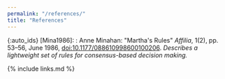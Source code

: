 ```yaml
---
permalink: "/references/"
title: "References"
---
```


{:auto_ids}
[Mina1986]:
:   Anne Minahan:
    "Martha's Rules"
    *Affilia*, 1(2), pp. 53–56, June 1986, <doi:10.1177/088610998600100206>.
    *Describes a lightweight set of rules for consensus-based decision making.*

{% include links.md %}
